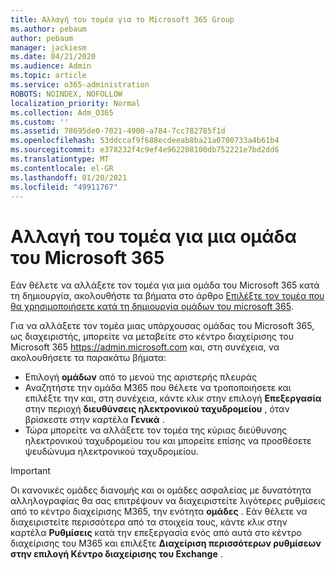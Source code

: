 ```yaml
---
title: Αλλαγή του τομέα για το Microsoft 365 Group
ms.author: pebaum
author: pebaum
manager: jackiesm
ms.date: 04/21/2020
ms.audience: Admin
ms.topic: article
ms.service: o365-administration
ROBOTS: NOINDEX, NOFOLLOW
localization_priority: Normal
ms.collection: Adm_O365
ms.custom: ''
ms.assetid: 78695de0-7021-4900-a784-7cc782785f1d
ms.openlocfilehash: 53ddccaf9f688ecdeeab8ba21a0700733a4b61b4
ms.sourcegitcommit: e378232f4c9ef4e962208100db752221e7bd2dd6
ms.translationtype: MT
ms.contentlocale: el-GR
ms.lasthandoff: 01/20/2021
ms.locfileid: "49911767"
---
```

# <a name="change-the-domain-for-a-microsoft-365-group"></a>Αλλαγή του τομέα για μια ομάδα του Microsoft 365

Εάν θέλετε να αλλάξετε τον τομέα για μια ομάδα του Microsoft 365 κατά τη δημιουργία, ακολουθήστε τα βήματα στο άρθρο [Επιλέξτε τον τομέα που θα χρησιμοποιήσετε κατά τη δημιουργία ομάδων του microsoft 365](https://docs.microsoft.com/microsoft-365/admin/create-groups/choose-domain-to-create-groups).

Για να αλλάξετε τον τομέα μιας υπάρχουσας ομάδας του Microsoft 365, ως διαχειριστής, μπορείτε να μεταβείτε στο κέντρο διαχείρισης του Microsoft 365 https://admin.microsoft.com και, στη συνέχεια, να ακολουθήσετε τα παρακάτω βήματα:

- Επιλογή **ομάδων** από το μενού της αριστερής πλευράς
- Αναζητήστε την ομάδα M365 που θέλετε να τροποποιήσετε και επιλέξτε την και, στη συνέχεια, κάντε κλικ στην επιλογή **Επεξεργασία** στην περιοχή **διευθύνσεις ηλεκτρονικού ταχυδρομείου** , όταν βρίσκεστε στην καρτέλα **Γενικά** .
- Τώρα μπορείτε να αλλάξετε τον τομέα της κύριας διεύθυνσης ηλεκτρονικού ταχυδρομείου του και μπορείτε επίσης να προσθέσετε ψευδώνυμα ηλεκτρονικού ταχυδρομείου.

> [!IMPORTANT]
> Οι κανονικές ομάδες διανομής και οι ομάδες ασφαλείας με δυνατότητα αλληλογραφίας θα σας επιτρέψουν να διαχειριστείτε λιγότερες ρυθμίσεις από το κέντρο διαχείρισης M365, την ενότητα **ομάδες** . Εάν θέλετε να διαχειριστείτε περισσότερα από τα στοιχεία τους, κάντε κλικ στην καρτέλα **Ρυθμίσεις** κατά την επεξεργασία ενός από αυτά στο κέντρο διαχείρισης του M365 και επιλέξτε **Διαχείριση περισσότερων ρυθμίσεων στην επιλογή Κέντρο διαχείρισης του Exchange** .